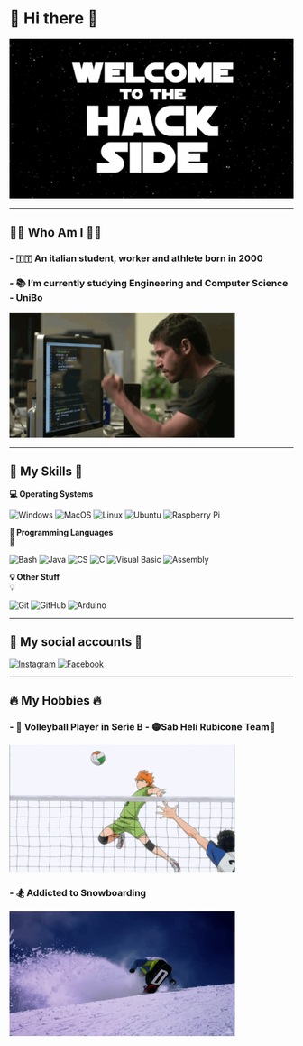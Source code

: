 # 👋 Hi there 👋

<img alt="Welcome" src="./res/Welcome.gif" width="800" />

----

## 👨‍💻 Who Am I 👨‍💻

### - 🇮🇹 An italian student, worker and athlete born in 2000
### - 📚 I’m currently studying Engineering and Computer Science - UniBo
<img alt="Coder" src="./res/Coder.gif" width="400" />

----

## 🔧 My Skills 🔧
  
  <b> 💻 Operating Systems </b> <br> 
  <p>
  <img alt="Windows" src="https://img.shields.io/badge/-Windows-0078D6?style=for-the-badge&logo=windows&logoColor=white" />
  <img alt="MacOS" src="https://img.shields.io/badge/-Mac_OS-000000?style=for-the-badge&logo=apple&logoColor=white" />
  <img alt="Linux" src="https://img.shields.io/badge/-Linux-FCC624?style=for-the-badge&logo=linux&logoColor=black" />
  <img alt="Ubuntu" src="https://img.shields.io/badge/-Ubuntu-E95420?style=for-the-badge&logo=ubuntu&logoColor=white" />
  <img alt="Raspberry Pi" src="https://img.shields.io/badge/-Raspberry Pi-C51A4A?style=for-the-badge&logo=raspberry-pi&logoColor=white" />
  </p>
  
  <b> 📝 Programming Languages </b> <br> 📝
  <p>
    <img alt="Bash" src="https://img.shields.io/badge/-Bash-4EAA25?style=for-the-badge&logo=gnu-bash&logoColor=white" />
    <img alt="Java" src="https://img.shields.io/badge/-Java-007396?style=for-the-badge&logo=java&logoColor=white" />
    <img alt="CS" src="https://img.shields.io/badge/-C %23-239120?style=for-the-badge&logo=c-sharp&logoColor=white" />
    <img alt="C" src="https://img.shields.io/badge/-Ansi C-A8B9CC?style=for-the-badge&logo=c&logoColor=black" />
    <img alt="Visual Basic" src="https://img.shields.io/badge/-Visual_Basic-342D7E?style=for-the-badge&logo=visual-studio-code&logoColor=white" />
    <img alt="Assembly" src="https://img.shields.io/badge/-Assembly-ff9933?style=for-the-badge&logo=a-frame&logoColor=white" />
    
  </p>
  
  <b> 💡 Other Stuff </b> <br> 💡
  <p>
    <img alt="Git" src="https://img.shields.io/badge/-Git-F05032?style=for-the-badge&logo=Git&logoColor=white" />
    <img alt="GitHub" src="https://img.shields.io/badge/-Github-181717?style=for-the-badge&logo=github&logoColor=white" />
    <img alt="Arduino" src="https://img.shields.io/badge/-Arduino-00979D?style=for-the-badge&logo=Arduino&logoColor=white" />
  </p>
  

----

## 📲 My social accounts 📲
<p>
  <a href="https://www.instagram.com/andrezamma/">
    <img alt="Instagram" src="https://img.shields.io/badge/-Instagram-E4405F?style=for-the-badge&logo=instagram&logoColor=white" />
  </a> 
  <a href="https://www.facebook.com/andrea.zammarchi.39/">
    <img alt="Facebook" src="https://img.shields.io/badge/-Facebook-003d99?style=for-the-badge&logo=facebook&logoColor=white" />
  </a>  
  
</p>

----

## 🔥 My Hobbies 🔥
### - 🏐 Volleyball Player in Serie B - 🟡Sab Heli Rubicone Team🔵
<img alt="Volley" src="./res/Volley.gif" width="400" />
 
### - 🏂 Addicted to Snowboarding
<img alt="Snowboard" src="./res/Snow3.gif" width="400" />
